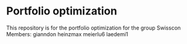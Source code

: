 # Portfolio optimization
This repository is for the portfolio optimization for the group Swisscon
Members:
  gianndon
  heinzmax
  meierlu6
  laedemi1
